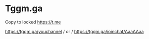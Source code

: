 # Tggm.ga
Copy to locked https://t.me

https://tggm.ga/youchannel / or / https://tggm.ga/joinchat/AaaAAaa

